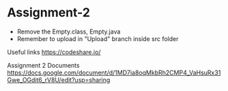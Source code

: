 # Assignment-2

- Remove the Empty.class, Empty.java
- Remember to upload in "Upload" branch inside src folder

Useful links
https://codeshare.io/

Assignment 2 Documents
https://docs.google.com/document/d/1MD7ia8oqMkbRh2CMP4_VaHsuRx31Gwe_OGdit6_rV8U/edit?usp=sharing
